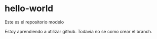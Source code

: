 # hello-world
Este es el repositorio modelo 

Estoy aprendiendo a utilizar github. Todavia no se como crear el branch.

